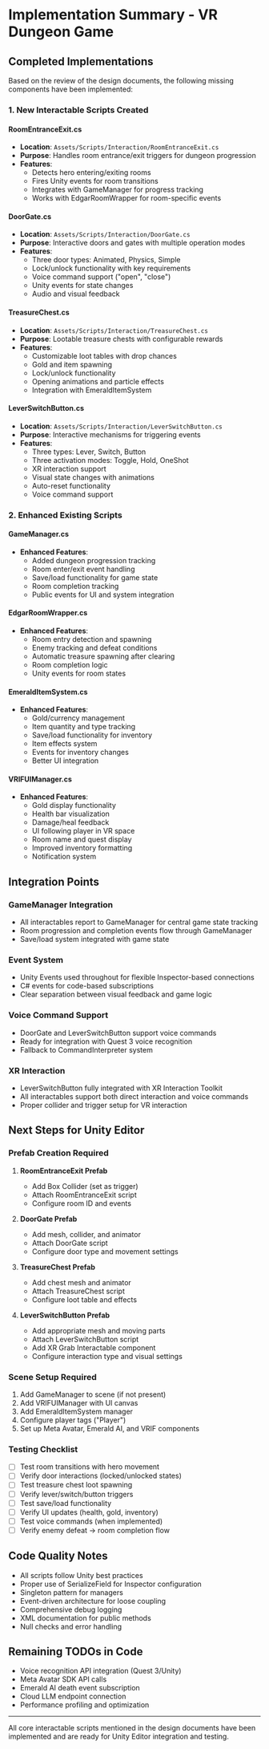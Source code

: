 # Implementation Summary - VR Dungeon Game

## Completed Implementations

Based on the review of the design documents, the following missing components have been implemented:

### 1. New Interactable Scripts Created

#### RoomEntranceExit.cs
- **Location**: `Assets/Scripts/Interaction/RoomEntranceExit.cs`
- **Purpose**: Handles room entrance/exit triggers for dungeon progression
- **Features**:
  - Detects hero entering/exiting rooms
  - Fires Unity events for room transitions
  - Integrates with GameManager for progress tracking
  - Works with EdgarRoomWrapper for room-specific events

#### DoorGate.cs
- **Location**: `Assets/Scripts/Interaction/DoorGate.cs`
- **Purpose**: Interactive doors and gates with multiple operation modes
- **Features**:
  - Three door types: Animated, Physics, Simple
  - Lock/unlock functionality with key requirements
  - Voice command support ("open", "close")
  - Unity events for state changes
  - Audio and visual feedback

#### TreasureChest.cs
- **Location**: `Assets/Scripts/Interaction/TreasureChest.cs`
- **Purpose**: Lootable treasure chests with configurable rewards
- **Features**:
  - Customizable loot tables with drop chances
  - Gold and item spawning
  - Lock/unlock functionality
  - Opening animations and particle effects
  - Integration with EmeraldItemSystem

#### LeverSwitchButton.cs
- **Location**: `Assets/Scripts/Interaction/LeverSwitchButton.cs`
- **Purpose**: Interactive mechanisms for triggering events
- **Features**:
  - Three types: Lever, Switch, Button
  - Three activation modes: Toggle, Hold, OneShot
  - XR interaction support
  - Visual state changes with animations
  - Auto-reset functionality
  - Voice command support

### 2. Enhanced Existing Scripts

#### GameManager.cs
- **Enhanced Features**:
  - Added dungeon progression tracking
  - Room enter/exit event handling
  - Save/load functionality for game state
  - Room completion tracking
  - Public events for UI and system integration

#### EdgarRoomWrapper.cs
- **Enhanced Features**:
  - Room entry detection and spawning
  - Enemy tracking and defeat conditions
  - Automatic treasure spawning after clearing
  - Room completion logic
  - Unity events for room states

#### EmeraldItemSystem.cs
- **Enhanced Features**:
  - Gold/currency management
  - Item quantity and type tracking
  - Save/load functionality for inventory
  - Item effects system
  - Events for inventory changes
  - Better UI integration

#### VRIFUIManager.cs
- **Enhanced Features**:
  - Gold display functionality
  - Health bar visualization
  - Damage/heal feedback
  - UI following player in VR space
  - Room name and quest display
  - Improved inventory formatting
  - Notification system

## Integration Points

### GameManager Integration
- All interactables report to GameManager for central game state tracking
- Room progression and completion events flow through GameManager
- Save/load system integrated with game state

### Event System
- Unity Events used throughout for flexible Inspector-based connections
- C# events for code-based subscriptions
- Clear separation between visual feedback and game logic

### Voice Command Support
- DoorGate and LeverSwitchButton support voice commands
- Ready for integration with Quest 3 voice recognition
- Fallback to CommandInterpreter system

### XR Interaction
- LeverSwitchButton fully integrated with XR Interaction Toolkit
- All interactables support both direct interaction and voice commands
- Proper collider and trigger setup for VR interaction

## Next Steps for Unity Editor

### Prefab Creation Required
1. **RoomEntranceExit Prefab**
   - Add Box Collider (set as trigger)
   - Attach RoomEntranceExit script
   - Configure room ID and events

2. **DoorGate Prefab**
   - Add mesh, collider, and animator
   - Attach DoorGate script
   - Configure door type and movement settings

3. **TreasureChest Prefab**
   - Add chest mesh and animator
   - Attach TreasureChest script
   - Configure loot table and effects

4. **LeverSwitchButton Prefab**
   - Add appropriate mesh and moving parts
   - Attach LeverSwitchButton script
   - Add XR Grab Interactable component
   - Configure interaction type and visual settings

### Scene Setup Required
1. Add GameManager to scene (if not present)
2. Add VRIFUIManager with UI canvas
3. Add EmeraldItemSystem manager
4. Configure player tags ("Player")
5. Set up Meta Avatar, Emerald AI, and VRIF components

### Testing Checklist
- [ ] Test room transitions with hero movement
- [ ] Verify door interactions (locked/unlocked states)
- [ ] Test treasure chest loot spawning
- [ ] Verify lever/switch/button triggers
- [ ] Test save/load functionality
- [ ] Verify UI updates (health, gold, inventory)
- [ ] Test voice commands (when implemented)
- [ ] Verify enemy defeat → room completion flow

## Code Quality Notes
- All scripts follow Unity best practices
- Proper use of SerializeField for Inspector configuration
- Singleton pattern for managers
- Event-driven architecture for loose coupling
- Comprehensive debug logging
- XML documentation for public methods
- Null checks and error handling

## Remaining TODOs in Code
- Voice recognition API integration (Quest 3/Unity)
- Meta Avatar SDK API calls
- Emerald AI death event subscription
- Cloud LLM endpoint connection
- Performance profiling and optimization

---

All core interactable scripts mentioned in the design documents have been implemented and are ready for Unity Editor integration and testing.